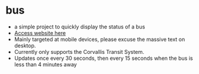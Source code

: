 # bus
- a simple project to quickly display the status of a bus
- [Access website here](http://orst.edu/~gillenp/bus)
- Mainly targeted at mobile devices, please excuse the massive text on desktop.
- Currently only supports the Corvallis Transit System.
- Updates once every 30 seconds, then every 15 seconds when the bus is less than 4 minutes away
